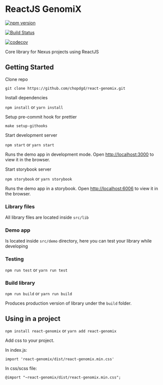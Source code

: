 # ReactJS GenomiX

[![npm version](https://badge.fury.io/js/react-genomix.svg)](https://badge.fury.io/js/react-genomix)

[![Build Status](https://travis-ci.org/chopdgd/react-genomix.svg?branch=develop)](https://travis-ci.org/chopdgd/react-genomix)

[![codecov](https://codecov.io/gh/chopdgd/react-genomix/branch/develop/graph/badge.svg)](https://codecov.io/gh/chopdgd/react-genomix)

Core library for Nexus projects using ReactJS

## Getting Started

Clone repo

```
git clone https://github.com/chopdgd/react-genomix.git
```

Install dependencies

`npm install` or `yarn install`

Setup pre-commit hook for prettier

`make setup-githooks`

Start development server

`npm start` or `yarn start`

Runs the demo app in development mode.
Open [http://localhost:3000](http://localhost:3000) to view it in the browser.

Start storybook server

`npm storybook` or `yarn storybook`

Runs the demo app in a storybook.
Open [http://localhost:6006](http://localhost:6006) to view it in the browser.

### Library files

All library files are located inside `src/lib`

### Demo app

Is located inside `src/demo` directory, here you can test your library while developing

### Testing

`npm run test` or `yarn run test`

### Build library

`npm run build` or `yarn run build`

Produces production version of library under the `build` folder.

## Using in a project

`npm install react-genomix` or `yarn add react-genomix`

Add css to your project.

In index.js:

`import 'react-genomix/dist/react-genomix.min.css'`

In css/scss file:

`@import "~react-genomix/dist/react-genomix.min.css";`

